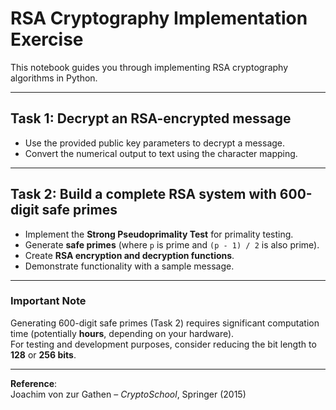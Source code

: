 # RSA Cryptography Implementation Exercise

This notebook guides you through implementing RSA cryptography algorithms in Python.

---

## Task 1: Decrypt an RSA-encrypted message

- Use the provided public key parameters to decrypt a message.
- Convert the numerical output to text using the character mapping.

---

## Task 2: Build a complete RSA system with 600-digit safe primes

- Implement the **Strong Pseudoprimality Test** for primality testing.
- Generate **safe primes** (where `p` is prime and `(p - 1) / 2` is also prime).
- Create **RSA encryption and decryption functions**.
- Demonstrate functionality with a sample message.

---

### Important Note

Generating 600-digit safe primes (Task 2) requires significant computation time (potentially **hours**, depending on your hardware).  
For testing and development purposes, consider reducing the bit length to **128** or **256 bits**.

---

**Reference**:  
Joachim von zur Gathen – *CryptoSchool*, Springer (2015)

